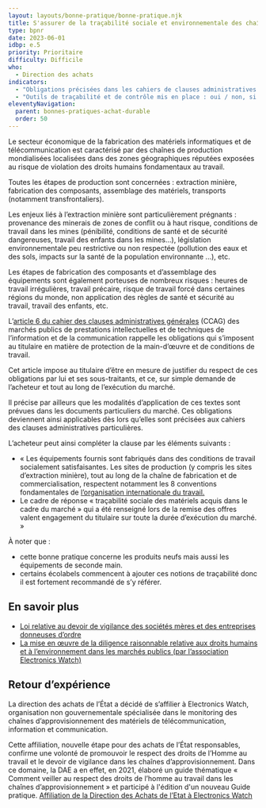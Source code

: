 ```yaml
---
layout: layouts/bonne-pratique/bonne-pratique.njk
title: S'assurer de la traçabilité sociale et environnementale des chaînes d’approvisionnement
type: bpnr
date: 2023-06-01
idbp: e.5
priority: Prioritaire
difficulty: Difficile
who:
  - Direction des achats
indicators:
  - "Obligations précisées dans les cahiers de clauses administratives entre l'acheteur et le titulaire du marché : oui / non"
  - "Outils de traçabilité et de contrôle mis en place : oui / non, si oui, lesquels"
eleventyNavigation:
  parent: bonnes-pratiques-achat-durable
  order: 50
---
```


Le secteur économique de la fabrication des matériels informatiques et de télécommunication est caractérisé par des chaînes de production mondialisées localisées dans des zones géographiques réputées exposées au risque de violation des droits humains fondamentaux au travail.

Toutes les étapes de production sont concernées : extraction minière, fabrication des composants, assemblage des matériels, transports (notamment transfrontaliers).

Les enjeux liés à l’extraction minière sont particulièrement prégnants : provenance des minerais de zones de conflit ou à haut risque, conditions de travail dans les mines (pénibilité, conditions de santé et de sécurité dangereuses, travail des enfants dans les mines…), législation environnementale peu restrictive ou non respectée (pollution des eaux et des sols, impacts sur la santé de la population environnante ...), etc.

Les étapes de fabrication des composants et d’assemblage des équipements sont également porteuses de nombreux risques : heures de travail irrégulières, travail précaire, risque de travail forcé dans certaines régions du monde, non application des règles de santé et sécurité au travail, travail des enfants, etc.

L’[article 6 du cahier des clauses administratives générales](https://www.legifrance.gouv.fr/jorf/article_jo/JORFARTI000043310447) (CCAG) des marchés publics de prestations intellectuelles et de techniques de l’information et de la communication rappelle les obligations qui s’imposent au titulaire en matière de protection de la main-d’œuvre et de conditions de travail.

Cet article impose au titulaire d’être en mesure de justifier du respect de ces obligations par lui et ses sous-traitants, et ce, sur simple demande de l’acheteur et tout au long de l’exécution du marché.

Il précise par ailleurs que les modalités d’application de ces textes sont prévues dans les documents particuliers du marché. Ces obligations deviennent ainsi applicables dès lors qu’elles sont précisées aux cahiers des clauses administratives particulières.

L’acheteur peut ainsi compléter la clause par les éléments suivants :

- « Les équipements fournis sont fabriqués dans des conditions de travail socialement satisfaisantes. Les sites de production (y compris les sites d’extraction minière), tout au long de la chaîne de fabrication et de commercialisation, respectent notamment les 8 conventions fondamentales de [l’organisation internationale du travail.](https://www.ilo.org/global/lang--fr/index.htm)
- Le cadre de réponse « traçabilité sociale des matériels acquis dans le cadre du marché » qui a été renseigné lors de la remise des offres valent engagement du titulaire sur toute la durée d’exécution du marché. »

À noter que :

*	cette bonne pratique concerne les produits neufs mais aussi les équipements de seconde main.
*	certains écolabels commencent à ajouter ces notions de traçabilité donc il est fortement recommandé de s’y référer.

## En savoir plus

* [Loi relative au devoir de vigilance des sociétés mères et des entreprises donneuses d’ordre](https://www.legifrance.gouv.fr/jorf/id/JORFTEXT000034290626/)
* [La mise en œuvre de la diligence raisonnable relative aux droits humains et à l’environnement dans les marchés publics (par l’association Electronics Watch)](https://electronicswatch.org/fr/la-mise-en-%C5%93uvre-de-la-diligence-raisonnable_2595038)

## Retour d’expérience 

La direction des achats de l’État a décidé de s’affilier à Electronics Watch, organisation non gouvernementale spécialisée dans le monitoring des chaînes d’approvisionnement des matériels de télécommunication, information et communication. 

Cette affiliation, nouvelle étape pour des achats de l’État responsables, confirme une volonté de promouvoir le respect des droits de l’Homme au travail et le devoir de vigilance dans les chaînes d’approvisionnement. Dans ce domaine, la DAE a en effet, en 2021, élaboré un guide thématique « Comment veiller au respect des droits de l’homme au travail dans les chaînes d’approvisionnement » et participé à l'édition d'un nouveau Guide pratique.
[Affiliation de la Direction des Achats de l’Etat à Electronics Watch](https://www.economie.gouv.fr/dae/affiliation-de-la-direction-des-achats-de-letat-electronics-watch)


